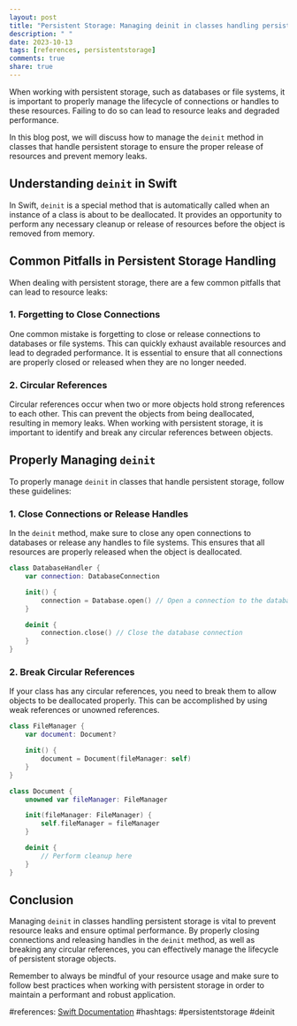 ```yaml
---
layout: post
title: "Persistent Storage: Managing deinit in classes handling persistent storage"
description: " "
date: 2023-10-13
tags: [references, persistentstorage]
comments: true
share: true
---
```


When working with persistent storage, such as databases or file systems, it is important to properly manage the lifecycle of connections or handles to these resources. Failing to do so can lead to resource leaks and degraded performance.

In this blog post, we will discuss how to manage the `deinit` method in classes that handle persistent storage to ensure the proper release of resources and prevent memory leaks.

## Understanding `deinit` in Swift

In Swift, `deinit` is a special method that is automatically called when an instance of a class is about to be deallocated. It provides an opportunity to perform any necessary cleanup or release of resources before the object is removed from memory.

## Common Pitfalls in Persistent Storage Handling

When dealing with persistent storage, there are a few common pitfalls that can lead to resource leaks:

### 1. Forgetting to Close Connections

One common mistake is forgetting to close or release connections to databases or file systems. This can quickly exhaust available resources and lead to degraded performance. It is essential to ensure that all connections are properly closed or released when they are no longer needed.

### 2. Circular References

Circular references occur when two or more objects hold strong references to each other. This can prevent the objects from being deallocated, resulting in memory leaks. When working with persistent storage, it is important to identify and break any circular references between objects.

## Properly Managing `deinit`

To properly manage `deinit` in classes that handle persistent storage, follow these guidelines:

### 1. Close Connections or Release Handles

In the `deinit` method, make sure to close any open connections to databases or release any handles to file systems. This ensures that all resources are properly released when the object is deallocated.

```swift
class DatabaseHandler {
    var connection: DatabaseConnection

    init() {
        connection = Database.open() // Open a connection to the database
    }

    deinit {
        connection.close() // Close the database connection
    }
}
```

### 2. Break Circular References

If your class has any circular references, you need to break them to allow objects to be deallocated properly. This can be accomplished by using weak references or unowned references.

```swift
class FileManager {
    var document: Document?

    init() {
        document = Document(fileManager: self)
    }
}

class Document {
    unowned var fileManager: FileManager

    init(fileManager: FileManager) {
        self.fileManager = fileManager
    }

    deinit {
        // Perform cleanup here
    }
}
```

## Conclusion

Managing `deinit` in classes handling persistent storage is vital to prevent resource leaks and ensure optimal performance. By properly closing connections and releasing handles in the `deinit` method, as well as breaking any circular references, you can effectively manage the lifecycle of persistent storage objects.

Remember to always be mindful of your resource usage and make sure to follow best practices when working with persistent storage in order to maintain a performant and robust application.

#references: [Swift Documentation](https://docs.swift.org/swift-book/LanguageGuide/Deinitialization.html) #hashtags: #persistentstorage #deinit